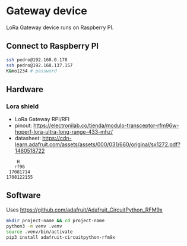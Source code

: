 # Gateway device

LoRa Gateway device runs on Raspberry PI.

## Connect to Raspberry PI

```sh
ssh pedro@192.168.0.178
ssh pedro@192.168.137.157
K&mo1234 # password
```

## Hardware

### Lora shield

- LoRa Gateway RPI/RFI
- pinout: https://electronilab.co/tienda/modulo-transceptor-rfm96w-hoperf-lora-ultra-long-range-433-mhz/
- datasheet: https://cdn-learn.adafruit.com/assets/assets/000/031/660/original/sx1272.pdf?1460518722


```
    H
   rf96
 17081714
1708122155
```



## Software

Uses https://github.com/adafruit/Adafruit_CircuitPython_RFM9x

```sh
mkdir project-name && cd project-name
python3 -m venv .venv
source .venv/bin/activate
pip3 install adafruit-circuitpython-rfm9x
```